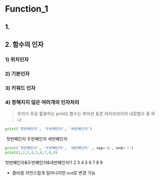 # Function_1

## 1.

## 2. 함수의 인자

### 1) 위치인자

### 2) 기본인자

### 3) 키워드 인자

### 4) 정해지지 않은 여러개의 인자처리
> 우리가 주로 활용하는 print() 함수는 파이썬 표준 라이브러리의 내장함수 중 하나.

```python
print('첫번째인자', '두번째인자', '세번째인자')
```

​	첫번째인자 두번째인자 세번째인자

```python
print('첫번째인자', '두번째인자', '세번째인자' , sep='&', end='!')   
print(1,2,3,4,5,6,7,8,9)
```

첫번째인자&두번째인자&세번째인자!1 2 3 4 5 6 7 8 9


- 줄바꿈 자연스럽게 일어나지만 `end`로 변경 가능 

